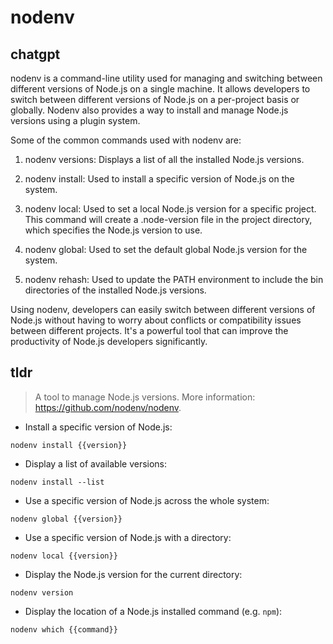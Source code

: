 # nodenv 
## chatgpt 
nodenv is a command-line utility used for managing and switching between different versions of Node.js on a single machine. It allows developers to switch between different versions of Node.js on a per-project basis or globally. Nodenv also provides a way to install and manage Node.js versions using a plugin system.

Some of the common commands used with nodenv are:

1. nodenv versions: Displays a list of all the installed Node.js versions.

2. nodenv install: Used to install a specific version of Node.js on the system.

3. nodenv local: Used to set a local Node.js version for a specific project. This command will create a .node-version file in the project directory, which specifies the Node.js version to use.

4. nodenv global: Used to set the default global Node.js version for the system.

5. nodenv rehash: Used to update the PATH environment to include the bin directories of the installed Node.js versions.

Using nodenv, developers can easily switch between different versions of Node.js without having to worry about conflicts or compatibility issues between different projects. It's a powerful tool that can improve the productivity of Node.js developers significantly. 

## tldr 
 
> A tool to manage Node.js versions.
> More information: <https://github.com/nodenv/nodenv>.

- Install a specific version of Node.js:

`nodenv install {{version}}`

- Display a list of available versions:

`nodenv install --list`

- Use a specific version of Node.js across the whole system:

`nodenv global {{version}}`

- Use a specific version of Node.js with a directory:

`nodenv local {{version}}`

- Display the Node.js version for the current directory:

`nodenv version`

- Display the location of a Node.js installed command (e.g. `npm`):

`nodenv which {{command}}`
